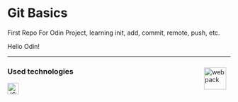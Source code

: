 # Git Basics
First Repo For Odin Project, learning init, add, commit, remote, push, etc.

Hello Odin!

---
[<img align="right" alt="webpack" width="50px" src="https://user-images.githubusercontent.com/33003089/213583000-bb26a90c-ec79-4d81-89a9-fc791792467d.svg" style="padding-right:10px;padding-top:10px;"/>](https://www.theodinproject.com/lessons/foundations-git-basics)
### Used technologies
[<img align="left" alt="JS" width="26px" src="https://cdn.jsdelivr.net/gh/devicons/devicon/icons/git/git-original.svg" style="padding-right:10px;" />][git]

[git]: https://git-scm.com

